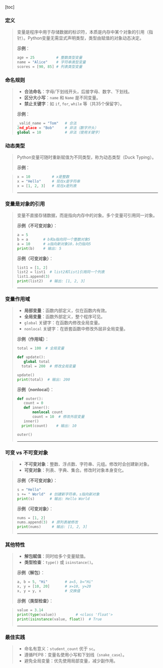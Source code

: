 [toc]

### 定义

> 变量是程序中用于存储数据的标识符，本质是内存中某个对象的引用（指针）。Python变量无需显式声明类型，类型由赋值的对象动态决定。
>
> **示例**：
>
> ```python
> age = 25          # 整数类型变量
> name = "Alice"    # 字符串类型变量
> scores = [90, 85] # 列表类型变量
> ```

 ### 命名规则

>- **合法命名**：字母/下划线开头，后接字母、数字、下划线。
>- **区分大小写**：`name` 和 `Name` 是不同变量。
>- **禁止关键字**：如 `if`, `for`, `while` 等（共35个保留字）。
>
>**示例**：
>
>```python
>_valid_name = "Tom"   # 合法
>2nd_place = "Bob"     # 非法（数字开头）
>global = 10           # 非法（使用关键字）
>```

### 动态类型

>Python变量可随时重新赋值为不同类型，称为动态类型（Duck Typing）。
>
>**示例**：

>```python
>x = 10          # x是整数
>x = "Hello"     # 现在x是字符串
>x = [1, 2, 3]   # 现在x是列表
>```
>
>------

### 变量是对象的引用

>变量不直接存储数据，而是指向内存中的对象。多个变量可引用同一对象。
>
>**示例（不可变对象）**：
>
>```python
>a = 5
>b = a       # b和a指向同一个整数对象5
>a = 10      # a指向新对象10，b仍指向5
>print(b)    # 输出: 5
>```
>
>**示例（可变对象）**：
>
>```python
>list1 = [1, 2]
>list2 = list1  # list2和list1引用同一个列表
>list1.append(3)
>print(list2)   # 输出: [1, 2, 3]
>```
>
>------

 ### 变量作用域

>- **局部变量**：函数内部定义，仅在函数内有效。
>- **全局变量**：函数外部定义，整个程序可见。
>- `global` 关键字：在函数内修改全局变量。
>- `nonlocal` 关键字：在嵌套函数中修改外层非全局变量。
>
>**示例（作用域）**：
>
>```python
>total = 100  # 全局变量
>
>def update():
>    global total
>   total = 200  # 修改全局变量
>
>update()
>print(total)  # 输出: 200
>```
>
>**示例（nonlocal）**：
>
>```python
>def outer():
>    count = 0
>    def inner():
>        nonlocal count
>        count = 10  # 修改外层变量
>    inner()
>   print(count)    # 输出: 10
>
>outer()
>```
>
>------

 ### 可变 vs 不可变对象

>- **不可变对象**：整数、浮点数、字符串、元组。修改时会创建新对象。
>- **可变对象**：列表、字典、集合。修改时对象本身变化。
>
>**示例（不可变对象）**：
>
>```python
>s = "Hello"
>s += " World"  # 创建新字符串，s指向新对象
>print(s)       # 输出: Hello World
>```
>
>**示例（可变对象）**：
>
>```python
>nums = [1, 2]
>nums.append(3)  # 原列表被修改
>print(nums)     # 输出: [1, 2, 3]
>```
>
>------

### 其他特性

>- **解包赋值**：同时给多个变量赋值。
>- **类型检查**：`type()` 或 `isinstance()`。
>
>**示例（解包）**：
>
>```python
>a, b = 5, "Hi"        # a=5, b="Hi"
>x, y = [10, 20]       # x=10, y=20
>x, y = y, x           # 交换值
>```
>
>**示例（类型检查）**：

>```python
>value = 3.14
>print(type(value))         # <class 'float'>
>print(isinstance(value, float))  # True
>```
>
>------

### 最佳实践

>- 命名有意义：`student_count` 优于 `sc`。
>- 遵循PEP8：变量名使用小写和下划线（`snake_case`）。
>- 避免全局变量：优先使用局部变量，减少副作用。
